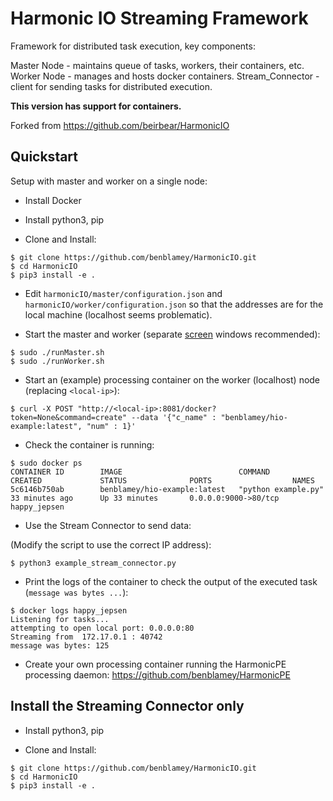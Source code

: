# Harmonic IO Streaming Framework

Framework for distributed task execution, key components:

Master Node - maintains queue of tasks, workers, their containers, etc.
Worker Node - manages and hosts docker containers.
Stream_Connector - client for sending tasks for distributed execution.

**This version has support for containers.**

Forked from https://github.com/beirbear/HarmonicIO


## Quickstart

Setup with master and worker on a single node:

* Install Docker
* Install python3, pip

* Clone and Install:
```
$ git clone https://github.com/benblamey/HarmonicIO.git
$ cd HarmonicIO
$ pip3 install -e .
```

* Edit `harmonicIO/master/configuration.json` and `harmonicIO/worker/configuration.json` so that the addresses are for the local machine (localhost seems problematic).

* Start the master and worker (separate [screen](http://aperiodic.net/screen/quick_reference) windows recommended):
```
$ sudo ./runMaster.sh
$ sudo ./runWorker.sh
```

* Start an (example) processing container on the worker (localhost) node (replacing `<local-ip>`):
```
$ curl -X POST "http://<local-ip>:8081/docker?token=None&command=create" --data '{"c_name" : "benblamey/hio-example:latest", "num" : 1}'
```

* Check the container is running:
```
$ sudo docker ps
CONTAINER ID        IMAGE                          COMMAND               CREATED             STATUS              PORTS                  NAMES
5c6146b750ab        benblamey/hio-example:latest   "python example.py"   33 minutes ago      Up 33 minutes       0.0.0.0:9000->80/tcp   happy_jepsen
```

* Use the Stream Connector to send data:

(Modify the script to use the correct IP address):
```
$ python3 example_stream_connector.py
```


* Print the logs of the container to check the output of the executed task (`message was bytes ...`):
```
$ docker logs happy_jepsen 
Listening for tasks...
attempting to open local port: 0.0.0.0:80
Streaming from  172.17.0.1 : 40742
message was bytes: 125
```

* Create your own processing container running the HarmonicPE processing daemon:
https://github.com/benblamey/HarmonicPE

## Install the Streaming Connector only

* Install python3, pip

* Clone and Install:
```
$ git clone https://github.com/benblamey/HarmonicIO.git
$ cd HarmonicIO
$ pip3 install -e .
```